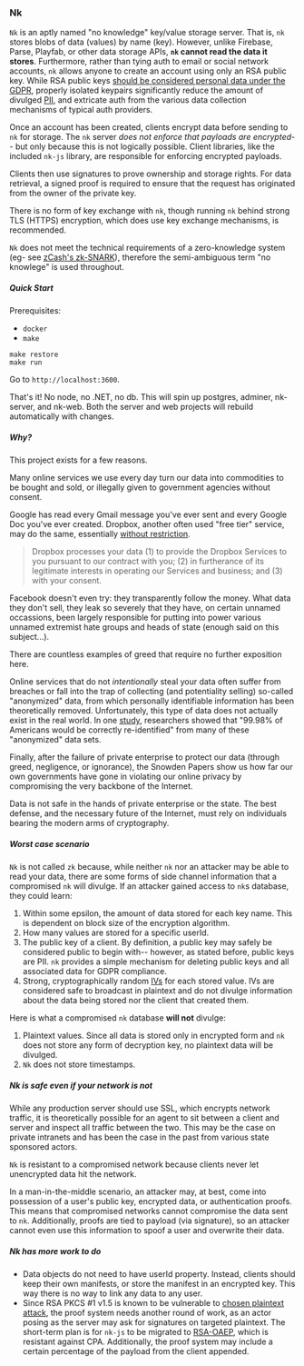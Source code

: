 ### Nk

`Nk` is an aptly named "no knowledge" key/value storage server. That is, `nk` stores blobs of data (values) by name (key). However, unlike Firebase, Parse, Playfab, or other data storage APIs, **`nk` cannot read the data it stores**. Furthermore, rather than tying auth to email or social network accounts, `nk` allows anyone to create an account using only an RSA public key. While RSA public keys [should be considered personal data under the GDPR](https://papers.ssrn.com/sol3/papers.cfm?abstract_id=3080322), properly isolated keypairs significantly reduce the amount of divulged [PII](https://en.wikipedia.org/wiki/Personal_data), and extricate auth from the various data collection mechanisms of typical auth providers.

Once an account has been created, clients encrypt data before sending to `nk` for storage. The `nk` server *does not enforce that payloads are encrypted*-- but only because this is not logically possible. Client libraries, like the included `nk-js` library, are responsible for enforcing encrypted payloads.

Clients then use signatures to prove ownership and storage rights. For data retrieval, a signed proof is required to ensure that the request has originated from the owner of the private key.

There is no form of key exchange with `nk`, though running `nk` behind strong TLS (HTTPS) encryption, which does use key exchange mechanisms, is recommended.

`Nk` does not meet the technical requirements of a zero-knowledge system (eg- see [zCash's zk-SNARK](https://z.cash/technology/zksnarks/)), therefore the semi-ambiguous term "no knowlege" is used throughout.

##### Quick Start

Prerequisites:

- `docker`
- `make`

```
make restore
make run
```

Go to `http://localhost:3600`.

That's it! No node, no .NET, no db. This will spin up postgres, adminer, nk-server, and nk-web. Both the server and web projects will rebuild automatically with changes.

##### Why?

This project exists for a few reasons.

Many online services we use every day turn our data into commodities to be bought and sold, or illegally given to government agencies without consent.

Google has read every Gmail message you've ever sent and every Google Doc you've ever created. Dropbox, another often used "free tier" service, may do the same, essentially [without restriction](https://help.dropbox.com/accounts-billing/security/privacy-policy-faq).

> Dropbox processes your data (1) to provide the Dropbox Services to you pursuant to our contract with you; (2) in furtherance of its legitimate interests in operating our Services and business; and (3) with your consent.

Facebook doesn't even try: they transparently follow the money. What data they don't sell, they leak so severely that they have, on certain unnamed occassions, been largely responsible for putting into power various unnamed extremist hate groups and heads of state (enough said on this subject...).

There are countless examples of greed that require no further exposition here.

Online services that do not *intentionally* steal your data often suffer from breaches or fall into the trap of collecting (and potentiality selling) so-called "anonymized" data, from which personally identifiable information has been theoretically removed. Unfortunately, this type of data does not actually exist in the real world. In one [study](https://www.nature.com/articles/s41467-019-10933-3/), researchers showed that "99.98% of Americans would be correctly re-identified" from many of these "anonymized" data sets.

Finally, after the failure of private enterprise to protect our data (through greed, negligence, or ignorance), the Snowden Papers show us how far our own governments have gone in violating our online privacy by compromising the very backbone of the Internet.

Data is not safe in the hands of private enterprise or the state. The best defense, and the necessary future of the Internet, must rely on individuals bearing the modern arms of cryptography.

##### Worst case scenario

`Nk` is not called `zk` because, while neither `nk` nor an attacker may be able to read your data, there are some forms of side channel information that a compromised `nk` will divulge. If an attacker gained access to `nk`s database, they could learn:

1. Within some epsilon, the amount of data stored for each key name. This is dependent on block size of the encryption algorithm.
2. How many values are stored for a specific userId.
3. The public key of a client. By definition, a public key may safely be considered public to begin with-- however, as stated before, public keys are PII. `nk` provides a simple mechanism for deleting public keys and all associated data for GDPR compliance.
4. Strong, cryptographically random [IVs](https://en.wikipedia.org/wiki/Initialization_vector) for each stored value. IVs are considered safe to broadcast in plaintext and do not divulge information about the data being stored nor the client that created them.

Here is what a compromised `nk` database **will not** divulge:

1. Plaintext values. Since all data is stored only in encrypted form and `nk` does not store any form of decryption key, no plaintext data will be divulged.
2. `Nk` does not store timestamps.

##### Nk is safe even if your network is not

While any production server should use SSL, which encrypts network traffic, it is theoretically possible for an agent to sit between a client and server and inspect all traffic between the two. This may be the case on private intranets and has been the case in the past from various state sponsored actors.

`Nk` is resistant to a compromised network because clients never let unencrypted data hit the network.

In a man-in-the-middle scenario, an attacker may, at best, come into possession of a user's public key, encrypted data, or authentication proofs. This means that compromised networks cannot compromise the data sent to `nk`. Additionally, proofs are tied to payload (via signature), so an attacker cannot even use this information to spoof a user and overwrite their data.

##### Nk has more work to do

- Data objects do not need to have userId property. Instead, clients should keep their own manifests, or store the manifest in an encrypted key. This way there is no way to link any data to any user.
- Since RSA PKCS #1 v1.5 is known to be vulnerable to [chosen plaintext attack](https://www.iacr.org/archive/eurocrypt2000/1807/18070091-new.pdf), the proof system needs another round of work, as an actor posing as the server may ask for signatures on targeted plaintext. The short-term plan is for `nk-js` to be migrated to [RSA-OAEP](https://eprint.iacr.org/2011/559.pdf), which is resistant against CPA. Additionally, the proof system may include a certain percentage of the payload from the client appended.
